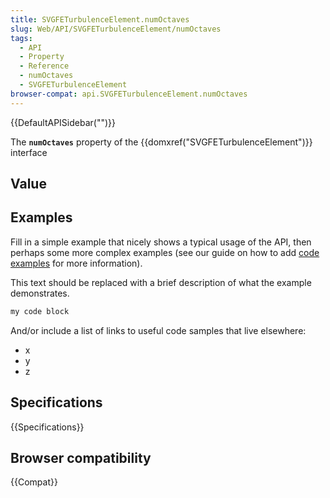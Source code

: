 ```yaml
---
title: SVGFETurbulenceElement.numOctaves
slug: Web/API/SVGFETurbulenceElement/numOctaves
tags:
  - API
  - Property
  - Reference
  - numOctaves
  - SVGFETurbulenceElement
browser-compat: api.SVGFETurbulenceElement.numOctaves
---
```

{{DefaultAPISidebar("")}}

The **`numOctaves`** property of the {{domxref("SVGFETurbulenceElement")}} interface 

## Value



## Examples

Fill in a simple example that nicely shows a typical usage of the API, then perhaps some more complex examples (see our guide on how to add [code examples](/en-US/docs/MDN/Contribute/Structures/Code_examples) for more information).

This text should be replaced with a brief description of what the example demonstrates.

```js
my code block
```

And/or include a list of links to useful code samples that live elsewhere:

*   x
*   y
*   z

## Specifications

{{Specifications}}

## Browser compatibility

{{Compat}}


